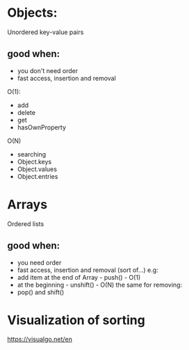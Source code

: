# Objects:
Unordered key-value pairs

## good when:
- you don't need order
- fast access, insertion and removal

O(1):
- add
- delete
- get
- hasOwnProperty

O(N)
- searching
- Object.keys
- Object.values
- Object.entries


# Arrays
Ordered lists

## good when:
- you need order
- fast access, insertion and removal (sort of...)
e.g:
- add item at the end of Array - push() - O(1)
- at the beginning - unshift() - O(N)
the same for removing:
- pop() and shift()


# Visualization of sorting
https://visualgo.net/en
